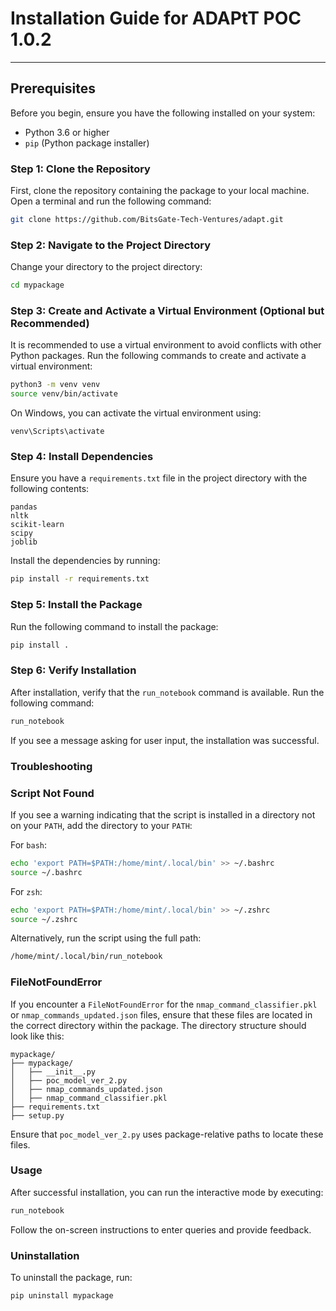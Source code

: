 # Installation Guide for ADAPtT POC 1.0.2

---

## Prerequisites

Before you begin, ensure you have the following installed on your system:

- Python 3.6 or higher
- `pip` (Python package installer)

### Step 1: Clone the Repository

First, clone the repository containing the package to your local machine. Open a terminal and run the following command:

```bash
git clone https://github.com/BitsGate-Tech-Ventures/adapt.git
```

### Step 2: Navigate to the Project Directory

Change your directory to the project directory:

```bash
cd mypackage
```

### Step 3: Create and Activate a Virtual Environment (Optional but Recommended)

It is recommended to use a virtual environment to avoid conflicts with other Python packages. Run the following commands to create and activate a virtual environment:

```bash
python3 -m venv venv
source venv/bin/activate
```

On Windows, you can activate the virtual environment using:

```
venv\Scripts\activate
```

### Step 4: Install Dependencies

Ensure you have a `requirements.txt` file in the project directory with the following contents:

```
pandas
nltk
scikit-learn
scipy
joblib
```

Install the dependencies by running:

```bash
pip install -r requirements.txt
```

### Step 5: Install the Package

Run the following command to install the package:

```bash
pip install .
```

### Step 6: Verify Installation

After installation, verify that the `run_notebook` command is available. Run the following command:

```bash
run_notebook
```

If you see a message asking for user input, the installation was successful.

### Troubleshooting

### Script Not Found

If you see a warning indicating that the script is installed in a directory not on your `PATH`, add the directory to your `PATH`:

For `bash`:

```bash
echo 'export PATH=$PATH:/home/mint/.local/bin' >> ~/.bashrc
source ~/.bashrc
```

For `zsh`:

```bash
echo 'export PATH=$PATH:/home/mint/.local/bin' >> ~/.zshrc
source ~/.zshrc
```

Alternatively, run the script using the full path:

```bash
/home/mint/.local/bin/run_notebook
```

### FileNotFoundError

If you encounter a `FileNotFoundError` for the `nmap_command_classifier.pkl` or `nmap_commands_updated.json` files, ensure that these files are located in the correct directory within the package. The directory structure should look like this:

```arduino
mypackage/
├── mypackage/
│   ├── __init__.py
│   ├── poc_model_ver_2.py
│   ├── nmap_commands_updated.json
│   ├── nmap_command_classifier.pkl
├── requirements.txt
├── setup.py
```

Ensure that `poc_model_ver_2.py` uses package-relative paths to locate these files.

### Usage

After successful installation, you can run the interactive mode by executing:

```bash
run_notebook
```

Follow the on-screen instructions to enter queries and provide feedback.

### Uninstallation

To uninstall the package, run:

```bash
pip uninstall mypackage
```
